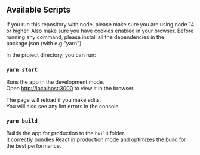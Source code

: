 ## Available Scripts

If you run this repository with node, please make sure you are using node 14 or higher.
Also make sure you have cookies enabled in your browser.
Before running any command, please install all the dependencies in the package.json (with e.g "yarn")

In the project directory, you can run:

### `yarn start`

Runs the app in the development mode.\
Open [http://localhost:3000](http://localhost:3000) to view it in the browser.

The page will reload if you make edits.\
You will also see any lint errors in the console.

### `yarn build`

Builds the app for production to the `build` folder.\
It correctly bundles React in production mode and optimizes the build for the best performance.
